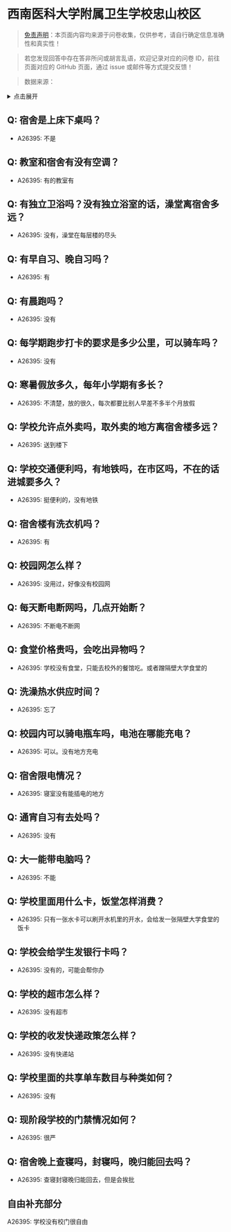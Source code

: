 # 西南医科大学附属卫生学校忠山校区

> [免责声明](https://colleges.chat/#_3)：本页面内容均来源于问卷收集，仅供参考，请自行确定信息准确性和真实性！

> 若您发现回答中存在答非所问或胡言乱语，欢迎记录对应的问卷 ID，前往页面对应的 GitHub 页面，通过 issue 或邮件等方式提交反馈！

> 数据来源：

<details><summary>点击展开</summary>
<ul>
<li>A26395: 匿名 (2024 年 08 月)</li>
</ul>
</details>

## Q: 宿舍是上床下桌吗？

- A26395: 不是

## Q: 教室和宿舍有没有空调？

- A26395: 有的教室有

## Q: 有独立卫浴吗？没有独立浴室的话，澡堂离宿舍多远？

- A26395: 没有，澡堂在每层楼的尽头

## Q: 有早自习、晚自习吗？

- A26395: 有

## Q: 有晨跑吗？

- A26395: 没有

## Q: 每学期跑步打卡的要求是多少公里，可以骑车吗？

- A26395: 没有

## Q: 寒暑假放多久，每年小学期有多长？

- A26395: 不清楚，放的很久，每次都要比别人早差不多半个月放假

## Q: 学校允许点外卖吗，取外卖的地方离宿舍楼多远？

- A26395: 送到楼下

## Q: 学校交通便利吗，有地铁吗，在市区吗，不在的话进城要多久？

- A26395: 挺便利的，没有地铁

## Q: 宿舍楼有洗衣机吗？

- A26395: 有

## Q: 校园网怎么样？

- A26395: 没用过，好像没有校园网

## Q: 每天断电断网吗，几点开始断？

- A26395: 不断电不断网

## Q: 食堂价格贵吗，会吃出异物吗？

- A26395: 学校没有食堂，只能去校外的餐馆吃。或者蹭隔壁大学食堂的

## Q: 洗澡热水供应时间？

- A26395: 忘了

## Q: 校园内可以骑电瓶车吗，电池在哪能充电？

- A26395: 可以。没有地方充电

## Q: 宿舍限电情况？

- A26395: 寝室没有能插电的地方

## Q: 通宵自习有去处吗？

- A26395: 没有

## Q: 大一能带电脑吗？

- A26395: 不能

## Q: 学校里面用什么卡，饭堂怎样消费？

- A26395: 只有一张水卡可以刷开水机里的开水，会给发一张隔壁大学食堂的饭卡

## Q: 学校会给学生发银行卡吗？

- A26395: 没有的，可能会帮你办

## Q: 学校的超市怎么样？

- A26395: 没有超市

## Q: 学校的收发快递政策怎么样？

- A26395: 没有快递站

## Q: 学校里面的共享单车数目与种类如何？

- A26395: 没有

## Q: 现阶段学校的门禁情况如何？

- A26395: 很严

## Q: 宿舍晚上查寝吗，封寝吗，晚归能回去吗？

- A26395: 查寝封寝晚归能回去，但是会挨批

## 自由补充部分

A26395: 学校没有校门很自由